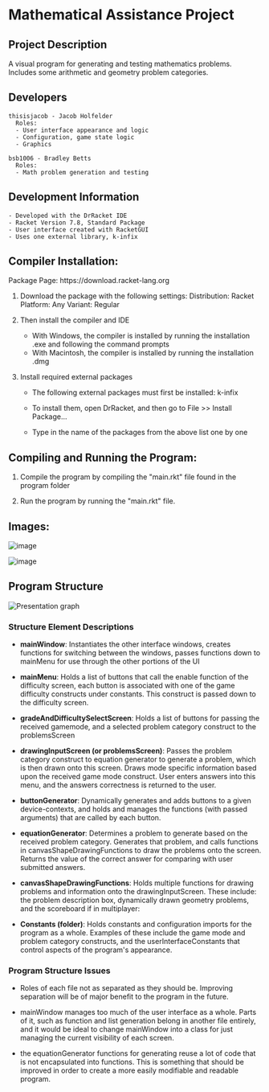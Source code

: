 <h1>Mathematical Assistance Project</h1>
  <h2>Project Description</h2>  
  
  A visual program for generating and testing mathematics problems. Includes some arithmetic and geometry problem categories.
  
  <h2>Developers</h2>
  
    thisisjacob - Jacob Holfelder
      Roles:
      - User interface appearance and logic
      - Configuration, game state logic
      - Graphics 
      
    bsb1006 - Bradley Betts
      Roles:
      - Math problem generation and testing

  <h2>Development Information</h2>
  
    - Developed with the DrRacket IDE
    - Racket Version 7.8, Standard Package
    - User interface created with RacketGUI
    - Uses one external library, k-infix

  <h2>Compiler Installation:</h2>
Package Page: https://download.racket-lang.org

1. Download the package with the following settings:
Distribution: Racket
Platform: Any
Variant: Regular

2. Then install the compiler and IDE
    - With Windows, the compiler is installed by running the installation .exe and following the command prompts
    - With Macintosh, the compiler is installed by running the installation .dmg

3. Install required external packages
    - The following external packages must first be installed:
        k-infix
        
    - To install them, open DrRacket, and then go to File >> Install Package... 
    - Type in the name of the packages from the above list one by one
        
        
<h2>Compiling and Running the Program:</h2>

1. Compile the program by compiling the "main.rkt" file found in the program folder

2. Run the program by running the "main.rkt" file.

<h2>Images:</h2>

![image](https://user-images.githubusercontent.com/42303925/98432679-9f994900-208e-11eb-9531-44e963b0ce20.PNG)

![image](https://user-images.githubusercontent.com/42303925/98432693-cce5f700-208e-11eb-9a71-c281c93cd469.PNG)

<h2>Program Structure</h2>

![Presentation graph](https://user-images.githubusercontent.com/42303925/98455949-24469e80-2145-11eb-8d1c-d188d04e4603.png)

<h3>Structure Element Descriptions</h3>

  - <b>mainWindow</b>: Instantiates the other interface windows, creates functions for switching between the windows, passes functions down to mainMenu for use through the other portions of the UI

  - <b>mainMenu</b>: Holds a list of buttons that call the enable function of the difficulty screen, each button is associated with one of the game difficulty constructs under constants. This construct is passed down to the difficulty screen.

  - <b>gradeAndDifficultySelectScreen</b>: Holds a list of buttons for passing the received gamemode, and a selected problem category construct to the problemsScreen

  - <b>drawingInputScreen (or problemsScreen)</b>: Passes the problem category construct to equation generator to generate a problem, which is then drawn onto this screen. Draws mode specific information based upon the received game mode construct. User enters answers into this menu, and the answers correctness is returned to the user.

  - <b>buttonGenerator</b>: Dynamically generates and adds buttons to a given device-contexts, and holds and manages the functions (with passed arguments) that are called by each button.

  - <b>equationGenerator</b>: Determines a problem to generate based on the received problem category. Generates that problem, and calls functions in canvasShapeDrawingFunctions to draw the problems onto the screen. Returns the value of the correct answer for comparing with user submitted answers.

  - <b>canvasShapeDrawingFunctions</b>: Holds multiple functions for drawing problems and information onto the drawingInputScreen. These include: the problem description box, dynamically drawn geometry problems, and the scoreboard if in multiplayer:

  - <b>Constants (folder)</b>: Holds constants and configuration imports for the program as a whole. Examples of these include the game mode and problem category constructs, and the userInterfaceConstants that control aspects of the program's appearance.
  
<h3>Program Structure Issues</h3>

- Roles of each file not as separated as they should be. Improving separation will be of major benefit to the program in the future.

- mainWindow manages too much of the user interface as a whole. Parts of it, such as function and list generation belong in another file entirely, and it would be ideal to change mainWindow into a class for just managing the current visibility of each screen.

- the equationGenerator functions for generating reuse a lot of code that is not encapsulated into functions. This is something that should be improved in order to create a more easily modifiable and readable program.


